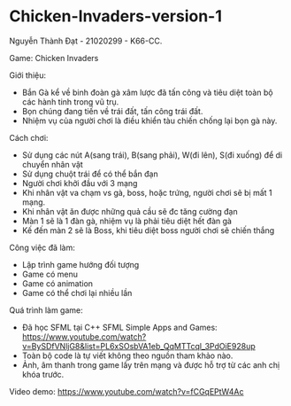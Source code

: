 # Chicken-Invaders-version-1

Nguyễn Thành Đạt - 21020299 - K66-CC.

Game: Chicken Invaders

Giới thiệu:
  - Bắn Gà kể về binh đoàn gà xâm lược đã tấn công và tiêu diệt toàn bộ các hành tinh trong vũ trụ. 
  - Bọn chúng đang tiến về trái đất, tấn công trái đất. 
  - Nhiệm vụ của người chơi là điều khiển tàu chiến chống lại bọn gà này.

Cách chơi:
  - Sử dụng các nút A(sang trái), B(sang phải), W(đi lên), S(đi xuống) để di chuyển nhân vật
  - Sử dụng chuột trái để có thể bắn đạn
  - Người chơi khởi đầu với 3 mạng
  - Khi nhân vật va chạm vs gà, boss, hoặc trứng, người chơi sẽ bị mất 1 mạng.
  - Khi nhân vật ăn được những quả cầu sẽ đc tăng cường đạn
  - Màn 1 sẽ là 1 đàn gà, nhiệm vụ là phải tiêu diệt hết đàn gà
  - Kế đến màn 2 sẽ là Boss, khi tiêu diệt boss người chơi sẽ chiến thắng

Công việc đã làm:
  - Lập trình game hướng đối tượng
  - Game có menu
  - Game có animation
  - Game có thể chơi lại nhiều lần
  
Quá trình làm game:
  - Đã học SFML tại C++ SFML Simple Apps and Games: https://www.youtube.com/watch?v=BySDfVNljG8&list=PL6xSOsbVA1eb_QqMTTcql_3PdOiE928up
  - Toàn bộ code là tự viết không theo nguồn tham khảo nào.
  - Ảnh, âm thanh trong game lấy trên mạng và được hỗ trợ từ các anh chị khóa trước.

Video demo: https://www.youtube.com/watch?v=fCGqEPtW4Ac
